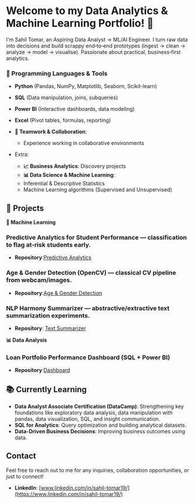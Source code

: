 # Welcome to my Data Analytics & Machine Learning Portfolio! 👋

I'm Sahil Tomar, an Aspiring Data Analyst → ML/AI Engineer. I turn raw data into decisions and build scrappy end‑to‑end prototypes (ingest → clean → analyze → model → visualise). Passionate about practical, business‑first analytics.

### 🔧 Programming Languages & Tools
- **Python** (Pandas, NumPy, Matplotlib, Seaborn, Scikit-learn)
- **SQL** (Data manipulation, joins, subqueries)
- **Power BI** (Interactive dashboards, data modeling)
- **Excel** (Pivot tables, formulas, reporting)
- **🤝 Teamwork & Collaboration**:
  - Experience working in collaborative environments 

- Extra:
  - **📈 Business Analytics**: Discovery projects
  - **📊 Data Science & Machine Learning**:
  - Inferential & Descriptive Statistics
  - Machine Learning algorithms (Supervised and Unsupervised)


## 🚀 Projects
**🤖 Machine Learning**

### **Predictive Analytics for Student Performance — classification to flag at‑risk students early.** 
- **Repository**:[Predictive Analytics](https://github.com/Sahilt01/Predictive-Analytics-for-Student-Performance)
  
### **Age & Gender Detection (OpenCV) — classical CV pipeline from webcam/images.**
- **Repository**:[Age & Gender Detection ](https://github.com/Sahilt01/AGE-GENDER-Detection)
 
### **NLP Harmony Summarizer — abstractive/extractive text summarization experiments.**
- **Repository**: [Text Summarizer](https://github.com/Sahilt01/NLP-Harmony-summarizer)


**📊 Data Analysis**

### **Loan Portfolio Performance Dashboard (SQL + Power BI)**
- **Repository**:[Dashboard](https://github.com/Sahilt01/loan-portfolio-performance-dashboard)

## 📚 Currently Learning

- **Data Analyst Associate Certification (DataCamp)**: Strengthening key foundations like exploratory data analysis, data manipulation with pandas, data visualization, SQL, and insight communication.
- **SQL for Analytics**: Query optimization and building analytical datasets.  
- **Data-Driven Business Decisions**: Improving business outcomes using data.

## Contact

Feel free to reach out to me for any inquiries, collaboration opportunities, or just to connect!

- **LinkedIn**: [www.linkedin.com/in/sahil-tomar19/](https://www.linkedin.com/in/sahil-tomar19/)
